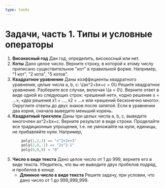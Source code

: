 ```yaml
---
type: tasks
---
```


# Задачи, часть 1. Типы и условные операторы
1. **Високосный год** Дан год, определить, високосный или нет.
1. **Коты** Дано целое число. Верните строку, в которой к этому числу приписано существительное "кот"
в правильной форме. Например, "1 кот", "2 кота", "5 котов".
1. **Квадратное уравнение** Даны коэффициенты квадратного уравнения, целые числа a, b, c: \\(ax^2+bx+c = 0\\) Решите квадратное уравнение.
Разберите все случаи, включая \\(a = 0\\). Верните ответ в виде одной из следующих строк: «решений нет», «одно решение x = ...»,
«два решения x1 = ..., x2 = ...» или «решений бесконечно много». Округлите ответы до двух знаков после запятой.
Если в уравнении два корня, сначала выведите меньший корень.
1. **Квадратный трехчлен** Даны три целых числа a, b, с, выведите многочлен ax^2+bx+с. Верните результат в виде строки.
Проделайте все традиционные упрощения, т.е. не умножайте на нули, единицы, не прибавляйте нули. Например,
    ```python
        poly(1,2,3) == "x^2+2x+3"
        poly(2,0,-1) == "2x^2-1"
        poly(0,0,0) = "0"
    ```
1. **Число в виде текста** Дано целое число от 1 до 999, верните его в виде текста. Убедитесь, что вы не выводите двух пробелов подряд,
и пробелов в конце.
    * **Длинное число в виде текста** Решите задачу, при условии, что дано число от 1 до 999_999_999.
